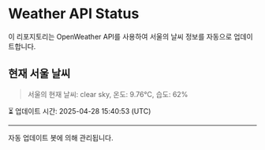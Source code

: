 
# Weather API Status

이 리포지토리는 OpenWeather API를 사용하여 서울의 날씨 정보를 자동으로 업데이트합니다.

## 현재 서울 날씨
> 서울의 현재 날씨: clear sky, 온도: 9.76°C, 습도: 62%

⏳ 업데이트 시간: 2025-04-28 15:40:53 (UTC)

---
자동 업데이트 봇에 의해 관리됩니다.
